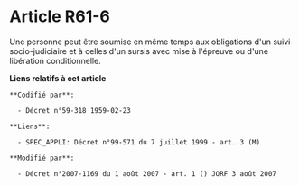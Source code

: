 # Article R61-6

Une personne peut être soumise en même temps aux obligations d'un suivi socio-judiciaire et à celles d'un sursis avec mise à
l'épreuve ou d'une libération conditionnelle.

**Liens relatifs à cet article**

	**Codifié par**:

	  - Décret n°59-318 1959-02-23

	**Liens**:

	  - SPEC_APPLI: Décret n°99-571 du 7 juillet 1999 - art. 3 (M)

	**Modifié par**:

	  - Décret n°2007-1169 du 1 août 2007 - art. 1 () JORF 3 août 2007
